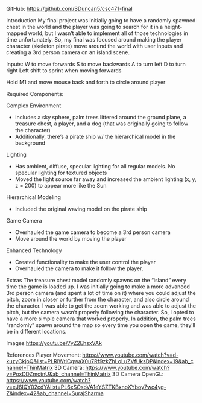 
GitHub: https://github.com/SDuncan5/csc471-final

Introduction
	My final project was initially going to have a randomly spawned chest in the world and the player was going to search for it in a height-mapped world, but I wasn’t able to implement all of those technologies in time unfortunately. So, my final was focused around making the player character (skeleton pirate) move around the world with user inputs and creating a 3rd person camera on an island scene.

Inputs:
W to move forwards
S to move backwards
A to turn left
D to turn right
Left shift to sprint when moving forwards

Hold M1 and move mouse back and forth to circle around player

Required Components:

Complex Environment
* includes a sky sphere, palm trees littered around the ground plane, a treasure chest, a player, and a dog (that was originally going to follow the character)
* Additionally, there’s a pirate ship w/ the hierarchical model in the background

Lighting
* Has ambient, diffuse, specular lighting for all regular models. No specular lighting for textured objects
* Moved the light source far away and increased the ambient lighting (x, y, z = 200) to appear more like the Sun

Hierarchical Modeling
* Included the original waving model on the pirate ship

Game Camera
* Overhauled the game camera to become a 3rd person camera
* Move around the world by moving the player

Enhanced Technology
* Created functionality to make the user control the player
* Overhauled the camera to make it follow the player.

Extras
The treasure chest model randomly spawns on the “island” every time the game is loaded up.
I was initially going to make a more advanced 3rd person camera (and spent a lot of time on it) where you could adjust the pitch, zoom in closer or further from the character, and also circle around the character. I was able to get the zoom working and was able to adjust the pitch, but the camera wasn’t properly following the character. So, I opted to have a more simple camera that worked properly.
In addition, the palm trees “randomly” spawn around the map so every time you open the game, they’ll be in different locations.

Images
https://youtu.be/7yZ2EhsxVAk

References
Player Movement: https://www.youtube.com/watch?v=d-kuzyCkjoQ&list=PLRIWtICgwaX0u7Rf9zkZhLoLuZVfUksDP&index=19&ab_channel=ThinMatrix
3D Camera: https://www.youtube.com/watch?v=PoxDDZmctnU&ab_channel=ThinMatrix
3D Camera OpenGL: https://www.youtube.com/watch?v=eJ6IQY02cdY&list=PL6xSOsbVA1eYSZTKBxnoXYboy7wc4yg-Z&index=42&ab_channel=SurajSharma




